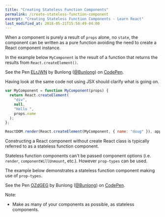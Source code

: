 ```yaml
---
title: "Creating Stateless Function Components"
permalink: /create-stateless-function-component
excerpt: "Creating Stateless Function Components - Learn React"
last_modified_at: 2018-05-21T15:58:49-04:00
---
```


When a component is purely a result of `props` alone, no `state`, the component can be written as a pure function avoiding the need to create a React component instance. 

In the example below `MyComponent` is the result of a function that returns the results from `React.createElement()`.

<p data-height="265" data-theme-id="dark" data-slug-hash="ELrJWN" data-default-tab="js,result" data-user="Bunlong" data-embed-version="2" data-pen-title="ELrJWN" class="codepen">See the Pen <a href="https://codepen.io/Bunlong/pen/ELrJWN/">ELrJWN</a> by Bunlong (<a href="https://codepen.io/Bunlong">@Bunlong</a>) on <a href="https://codepen.io">CodePen</a>.</p>
<script async src="https://static.codepen.io/assets/embed/ei.js"></script>

Having look at the same code not using JSX should clarify what is going on.

```javascript
var MyComponent = function MyComponent(props) {
  return React.createElement(
    "div",
    null,
    "Hello ",
    props.name
  );
};

ReactDOM.render(React.createElement(MyComponent, { name: "doug" }), app);
```

Constructing a React component without create React class is typically referred to as a stateless function component.

Stateless function components can't be passed component options (i.e. `render`, `componentWillUnmount`, etc.). However `prop-types` can be used.

The example below demonstrates a stateless function component making use of `prop-types`.

<p data-height="265" data-theme-id="dark" data-slug-hash="OZdGEG" data-default-tab="js,result" data-user="Bunlong" data-embed-version="2" data-pen-title="OZdGEG" class="codepen">See the Pen <a href="https://codepen.io/Bunlong/pen/OZdGEG/">OZdGEG</a> by Bunlong (<a href="https://codepen.io/Bunlong">@Bunlong</a>) on <a href="https://codepen.io">CodePen</a>.</p>
<script async src="https://static.codepen.io/assets/embed/ei.js"></script>

Note:

* Make as many of your components as possible, as stateless components.